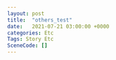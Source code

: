 ```yaml
---
layout: post
title:  "others_test"
date:   2021-07-21 03:00:00 +0000
categories: Etc
Tags: Story Etc
SceneCode: []
---
```

